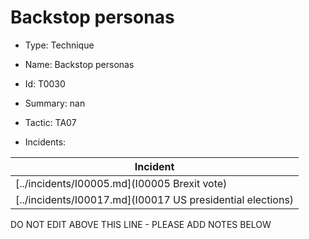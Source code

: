 # Backstop personas

* Type: Technique

* Name: Backstop personas

* Id: T0030

* Summary: nan

* Tactic: TA07

* Incidents:

| Incident |
| --------- |
| [../incidents/I00005.md](I00005 Brexit vote) |
| [../incidents/I00017.md](I00017 US presidential elections) |

DO NOT EDIT ABOVE THIS LINE - PLEASE ADD NOTES BELOW